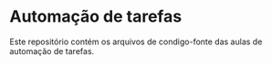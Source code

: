 # Automação de tarefas

Este repositório contém os arquivos de condigo-fonte das aulas de automação de tarefas.
